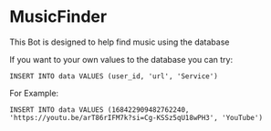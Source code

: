 # MusicFinder
This Bot is designed to help find music using the database


If you want to your own values to the database you can try:

```postgresql
INSERT INTO data VALUES (user_id, 'url', 'Service')
```

For Example:

```postgresql
INSERT INTO data VALUES (168422909482762240, 'https://youtu.be/arT86rIFM7k?si=Cg-KSSz5qU18wPH3', 'YouTube')
```
